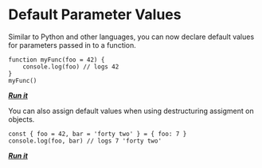 # Default Parameter Values

Similar to Python and other languages, you can now declare default values for parameters passed in to a function.

    function myFunc(foo = 42) {
        console.log(foo) // logs 42
    }
    myFunc()

**_[Run it](https://repl.it/MsJn)_**

You can also assign default values when using destructuring assigment on objects.

    const { foo = 42, bar = 'forty two' } = { foo: 7 }
    console.log(foo, bar) // logs 7 'forty two'

**_[Run it](https://repl.it/MsJt)_**
